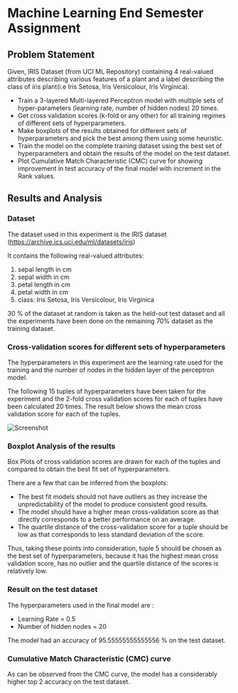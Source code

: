 # Machine Learning End Semester Assignment

## Problem Statement
Given, IRIS Dataset (from UCI ML Repository) containing 4 real-valued attributes
describing various features of a plant and a label describing the class of iris plant(i.e Iris Setosa, Iris Versicolour, Iris Virginica).
* Train a 3-layered Multi-layered Perceptron model with multiple sets of hyper-parameters
(learning rate, number of hidden nodes) 20 times.
* Get cross validation scores (k-fold or any other) for all training regimes of different sets
of hyperparameters.
* Make boxplots of the results obtained for different sets of hyperparameters and pick the
best among them using some heuristic.
* Train the model on the complete training dataset using the best set of hyperparameters
and obtain the results of the model on the test dataset.
* Plot Cumulative Match Characteristic (CMC) curve for showing improvement in test
accuracy of the final model with increment in the Rank values.

## Results and Analysis

### Dataset

The dataset used in this experiment is the IRIS dataset (https://archive.ics.uci.edu/ml/datasets/iris)<br/>

It contains the following real-valued attributes:

1. sepal length in cm
2. sepal width in cm
3. petal length in cm
4. petal width in cm
5. class: Iris Setosa, Iris Versicolour, Iris Virginica

30 % of the dataset at random is taken as the held-out test dataset and all the experiments have
been done on the remaining 70% dataset as the training dataset.

### Cross-validation scores for different sets of hyperparameters

The hyperparameters in this experiment are the learning rate used for the training and the number
of nodes in the hidden layer of the perceptron model.

The following 15 tuples of hyperparameters have been taken for the experiment and the 2-fold
cross validation scores for each of tuples have been calculated 20 times. The result below shows
the mean cross validation score for each of the tuples.

![Screenshot]()

### Boxplot Analysis of the results

Box Plots of cross validation scores are drawn for each of the tuples and compared to obtain the
best fit set of hyperparameters.

There are a few that can be inferred from the boxplots:
* The best fit models should not have outliers as they increase the unpredictability of the
model to produce consistent good results.
* The model should have a higher mean cross-validation score as that directly corresponds
to a better performance on an average.
* The quartile distance of the cross-validation score for a tuple should be low as that
corresponds to less standard deviation of the score.

Thus, taking these points into consideration, tuple 5 should be chosen as the best set of
hyperparameters, because it has the highest mean cross validation score, has no outlier and the
quartile distance of the scores is relatively low.

### Result on the test dataset

The hyperparameters used in the final model are :
* Learning Rate = 0.5
* Number of hidden nodes = 20

The model had an accuracy of 95.55555555555556 % on the test dataset.

### Cumulative Match Characteristic (CMC) curve

As can be observed from the CMC curve, the model has a considerably higher top 2 accuracy on
the test dataset.

